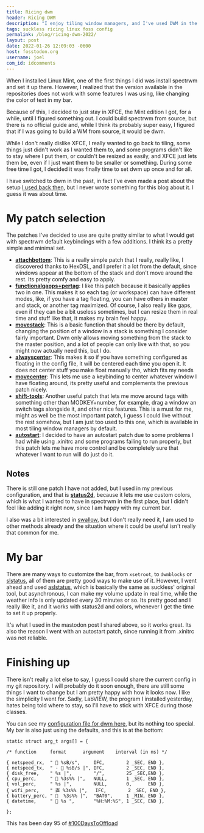 ```yaml
---
title: Ricing dwm
header: Ricing DWM
description: "I enjoy tiling window managers, and I've used DWM in the past, but after a few weeks on XFCE, I decided to go back to basics"
tags: suckless ricing linux foss config
permalink: /blog/ricing-dwm-2022/
layout: post
date: 2022-01-26 12:09:03 -0600
host: fosstodon.org
username: joel
com_id: idcomments
---
```


When I installed Linux Mint, one of the first things I did was install spectrwm and set it up there. However, I realized that the version available in the repositories does not work with some features I was using, like changing the color of text in my bar.

Because of this, I decided to just stay in XFCE, the Mint edition I got, for a while, until I figured something out. I could build spectrwm from source, but there is no official guide and, while I think its probably super easy, I figured that if I was going to build a WM from source, it would be dwm.

While I don't really dislike XFCE, I really wanted to go back to tiling, some things just didn't work as I wanted them to, and some programs didn't like to stay where I put them, or couldn't be resized as easily, and XFCE just lets them be, even if I just want them to be smaller or something. During some free time I got, I decided it was finally time to set dwm up once and for all.

I have switched to dwm in the past, in fact I've even made a post about the setup [I used back then](https://fosstodon.org/@joeligj12/106874184595546555), but I never wrote something for this blog about it. I guess it was about time.

# My patch selection

The patches I've decided to use are quite pretty similar to what I would get with spectrwm default keybindings with a few additions. I think its a pretty simple and minimal set.

* **[attachbottom](https://dwm.suckless.org/patches/attachbottom/)**: This is a really simple patch that I really, really like, I discovered thanks to HexDSL, and I prefer it a lot from the default, since windows appear at the bottom of the stack and don't move around the rest. Its pretty comfy and easy to apply.
* **[functionalgapps+pertag](https://dwm.suckless.org/patches/functionalgaps/)**: I like this patch because it basically applies two in one. This makes it so each tag (or workspace) can have different modes, like, if you have a tag floating, you can have others in master and stack, or another tag maximized. Of course, I also really like gaps, even if they can be a bit useless sometimes, but I can resize them in real time and stuff like that, it makes my brain feel happy.
* **[movestack](https://dwm.suckless.org/patches/movestack/)**: This is a basic function that should be there by default, changing the position of a window in a stack is something I consider fairly important. Dwm only allows moving something from the stack to the master position, and a lot of people can only live with that, so you might now actually need this, but I do.
* **[alwayscenter](https://dwm.suckless.org/patches/alwayscenter/)**: This makes it so if you have something configured as floating in the config file, it will be centered each time you open it. It does not center stuff you make float manually tho, which fits my needs
* **[movecenter](https://dwm.suckless.org/patches/movecenter/)**: This lets me use a keybinding to center whatever window I have floating around, its pretty useful and complements the previous patch nicely.
* **[shift-tools](https://dwm.suckless.org/patches/shift-tools/)**: Another useful patch that lets me move around tags with something other than MODKEY+number, for example, drag a window an switch tags alongside it, and other nice features. This is a must for me, might as well be the most important patch, I guess I could live without the rest somehow, but I am just too used to this one, which is available in most tiling window managers by default.
* **[autostart](https://dwm.suckless.org/patches/autostart/)**: I decided to have an autostart patch due to some problems I had while using .xinitrc and some programs failing to run properly, but this patch lets me have more control and be completely sure that whatever I want to run will do just do it.

## Notes

There is still one patch I have not added, but I used in my previous configuration, and that is **[status2d](https://dwm.suckless.org/patches/status2d/)**, because it lets me use custom colors, which is what I wanted to have in spectrwm in the first place, but I didn't feel like adding it right now, since I am happy with my current bar.

I also was a bit interested in [swallow](https://dwm.suckless.org/patches/swallow/), but I don't really need it, I am used to other methods already and the situation where it could be useful isn't really that common for me.


# My bar

There are many ways to customize the bar, from `xsetroot`, to `dwmblocks` or [slstatus](https://tools.suckless.org/slstatus/), all of them are pretty good ways to make use of it. However, I went ahead and used [aslstatus](https://notabug.org/dm9pZCAq/aslstatus), which is basically the same as suckless' original tool, but asynchronous, I can make my volume update in real time, while the weather info is only updated every 30 minutes or so. Its pretty good and I really like it, and it works with status2d and colors, whenever I get the time to set it up properly.

It's what I used in the mastodon post I shared above, so it works great. Its also the reason I went with an autostart patch, since running it from .xinitrc was not reliable.

# Finishing up

There isn't really a lot else to say, I guess I could share the current config in my git repository. I will probably do it soon enough, there are still some things I want to change but I am pretty happy with how it looks now. I like the simplicity I went for. Sadly, LabVIEW, the program I installed yesterday, hates being told where to stay, so I'll have to stick with XFCE during those classes.

You can see my [configuration file for dwm here](https://tildegit.org/chrono/dotfiles/src/branch/master/stow_home/dwm/.config/dwm/config.def.h), but its nothing too special. My bar is also just using the defaults, and this is at the bottom:

```
static struct arg_t args[] = {

/* function		format		argument	interval (in ms) */

{ netspeed_rx,  "  %sB/s",     IFC,        2 _SEC, END },
{ netspeed_tx,  " -  %sB/s |", IFC,        2 _SEC, END },
{ disk_free,    " %s |",		"/",	    25 _SEC,END },
{ cpu_perc,	    "  %3s%% |",	NULL,		1 _SEC,	END },
{ vol_perc,		" %s |",	    NULL,		0,		END },
{ wifi_perc,	" 直 %3s%% |",	IFC,		2 _SEC,	END },
{ battery_perc,	"   %3s%% |",	"BAT0",		1 _MIN,	END },
{ datetime,		"  %s ",	    "%H:%M:%S",	1 _SEC,	END },

};
```

This has been day 95 of [#100DaysToOffload](https://100daystooffload.com)







